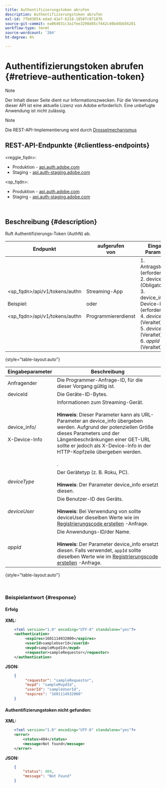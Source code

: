 ```yaml
---
title: Authentifizierungstoken abrufen
description: Authentifizierungstoken abrufen
exl-id: 7fb03854-edad-41e7-b218-1858fc071876
source-git-commit: ea064031c3a1fee3298d85cf442c40bd4bb56281
workflow-type: tm+mt
source-wordcount: '264'
ht-degree: 0%

---
```


# Authentifizierungstoken abrufen {#retrieve-authentication-token}

>[!NOTE]
>
>Der Inhalt dieser Seite dient nur Informationszwecken. Für die Verwendung dieser API ist eine aktuelle Lizenz von Adobe erforderlich. Eine unbefugte Anwendung ist nicht zulässig.

>[!NOTE]
>
> Die REST-API-Implementierung wird durch [Drosselmechanismus](/help/authentication/throttling-mechanism.md)

## REST-API-Endpunkte {#clientless-endpoints}

&lt;reggie_fqdn>:

* Produktion - [api.auth.adobe.com](http://api.auth.adobe.com/)
* Staging - [api.auth-staging.adobe.com](http://api.auth-staging.adobe.com/)

&lt;sp_fqdn>:

* Produktion - [api.auth.adobe.com](http://api.auth.adobe.com/)
* Staging - [api.auth-staging.adobe.com](http://api.auth-staging.adobe.com/)

</br>

## Beschreibung {#description}

Ruft Authentifizierungs-Token (AuthN) ab.

| Endpunkt | aufgerufen  </br>von | Eingabe   </br>Parameter | HTTP  </br>Methode | Reaktion | HTTP  </br>Reaktion |
| --- | --- | --- | --- | --- | --- |
| &lt;sp_fqdn>/api/v1/tokens/authn</br></br>Beispiel:</br></br>&lt;sp_fqdn>/api/v1/tokens/authn | Streaming-App</br></br>oder</br></br>Programmiererdienst | 1. Antragsteller (erforderlich)</br>2.  deviceId (Obligatorisch)</br>3.  device_info/X-Device-Info (erforderlich)</br>4.  _deviceType_ (Veraltet)</br>5.  _deviceUser_ (Veraltet)</br>6.  _appId_ (Veraltet) | GET | XML oder JSON mit Authentifizierungsinformationen oder Fehlerdetails, falls nicht erfolgreich. | 200 - Erfolg.  </br>404 - Token nicht gefunden  </br>410 - Token abgelaufen |

{style="table-layout:auto"}


| Eingabeparameter | Beschreibung |
| --- | --- |
| Anfragender | Die Programmer-Anfrage-ID, für die dieser Vorgang gültig ist. |
| deviceId | Die Geräte-ID-Bytes. |
| device_info/</br></br>X-Device-Info | Informationen zum Streaming-Gerät.</br></br>**Hinweis**: Dieser Parameter kann als URL-Parameter an device_info übergeben werden. Aufgrund der potenziellen Größe dieses Parameters und der Längenbeschränkungen einer GET-URL sollte er jedoch als X-Device-Info in der HTTP-Kopfzeile übergeben werden. </br></br><!--See the full details in [Passing Device and Connection Information](http://tve.helpdocsonline.com/passing-device-information)-->. |
| _deviceType_ | Der Gerätetyp (z. B. Roku, PC).</br></br>**Hinweis**: Der Parameter device_info ersetzt diesen. |
| _deviceUser_ | Die Benutzer-ID des Geräts.</br></br>**Hinweis**: Bei Verwendung von sollte deviceUser dieselben Werte wie im [Registrierungscode erstellen](/help/authentication/registration-code-request.md) -Anfrage. |
| _appId_ | Die Anwendungs-ID/der Name. </br></br>**Hinweis**: Der Parameter device_info ersetzt diesen. Falls verwendet, `appId` sollte dieselben Werte wie im [Registrierungscode erstellen](/help/authentication/registration-code-request.md) -Anfrage. |

{style="table-layout:auto"}

</br>

### Beispielantwort {#response}



#### Erfolg

**XML:**

```XML
    <?xml version="1.0" encoding="UTF-8" standalone="yes"?>
    <authentication>
         <expires>1601114932000</expires>
         <userId>sampleUserId</userId>
         <mvpd>sampleMvpdId</mvpd>
         <requestor>sampleRequestor</requestor>
    </authentication>
```


**JSON:**

```JSON
    {
         "requestor": "sampleRequestor",
         "mvpd": "sampleMvpdId",
         "userId": "sampleUserId",
         "expires": "1601114932000"
    }
```





#### Authentifizierungstoken nicht gefunden:

**XML:**

```XML
    <?xml version="1.0" encoding="UTF-8" standalone="yes"?>
    <error>
        <status>404</status>
        <message>Not found</message>
    </error>
```


**JSON:**

```JSON
    {
        "status": 404,
        "message": "Not Found"
    }
```
